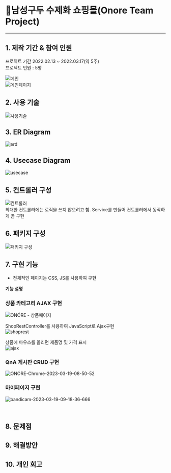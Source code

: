 # :pushpin:남성구두 수제화 쇼핑몰(Onore Team Project)
<hr>

## 1. 제작 기간 & 참여 인원
프로젝트 기간 2022.02.13 ~ 2022.03.17(약 5주) <br>
프로젝트 인원 : 5명

![메인](https://user-images.githubusercontent.com/115913274/225919477-74ebd1a4-c6c1-42a6-b7c6-6270233d5d94.png) <br>
![메인페이지](https://user-images.githubusercontent.com/115913274/226086462-27d793ed-7dc9-4e69-93e2-d4154d2d7ba0.png)



## 2. 사용 기술<br>
![사용기술](https://user-images.githubusercontent.com/115913274/226086031-faccc5e6-e769-4bcd-9bba-6945566ce0f0.JPG)

## 3. ER Diagram
![erd](https://user-images.githubusercontent.com/115913274/226086362-71784bdc-b6ca-4eac-aba7-6bed0fbdc6af.JPG)

## 4. Usecase Diagram
![usecase](https://user-images.githubusercontent.com/115913274/226086393-f2bea01a-5303-4ac3-bc32-5037c5f855fc.png)

## 5. 컨트롤러 구성
![컨트롤러](https://user-images.githubusercontent.com/115913274/226087062-e9b1d4ae-6df1-41bb-98a9-d1f0934a3454.JPG) <br>
최대한 컨트롤러에는 로직을 쓰지 않으려고 함.
Service를 만들어 컨트롤러에서 동작하게 끔 구현

## 6. 패키지 구성
![패키지 구성](https://user-images.githubusercontent.com/115913274/226087046-519171dd-8ccd-453e-beb2-718fff745924.JPG)

## 7. 구현 기능
- 전체적인 페이지는 CSS, JS를 사용하여 구현 

<b>기능 설명</b>


### 상품 카테고리 AJAX 구현

![ONÓRE - 상품페이지](https://user-images.githubusercontent.com/115913274/226108874-ecaf8dd8-4aa9-4978-a480-9d97ee08783c.gif)<br>

ShopRestController를 사용하여 JavaScript로 Ajax구현 <br>
![shoprest](https://user-images.githubusercontent.com/115913274/226107858-13ee44d8-d05c-4c9c-a9e1-221b6e788635.JPG) <br>

상품에 마우스를 올리면 제품명 및 가격 표시<br>
![ajax](https://user-images.githubusercontent.com/115913274/226108223-02c57255-924c-471c-9132-beda197b79b2.JPG) <br>


### QnA 게시판 CRUD 구현
![ONÓRE-Chrome-2023-03-19-08-50-52](https://user-images.githubusercontent.com/115913274/226146224-61c8493b-e7e2-46a5-b976-d735f5d88e94.gif) <br>


### 마이페이지 구현
![bandicam-2023-03-19-09-18-36-666](https://user-images.githubusercontent.com/115913274/226146952-ac6dfd0f-3183-4c46-bd5b-8f7a7093154a.gif)

</br>


## 8. 문제점


## 9. 해결방안


## 10. 개인 회고

